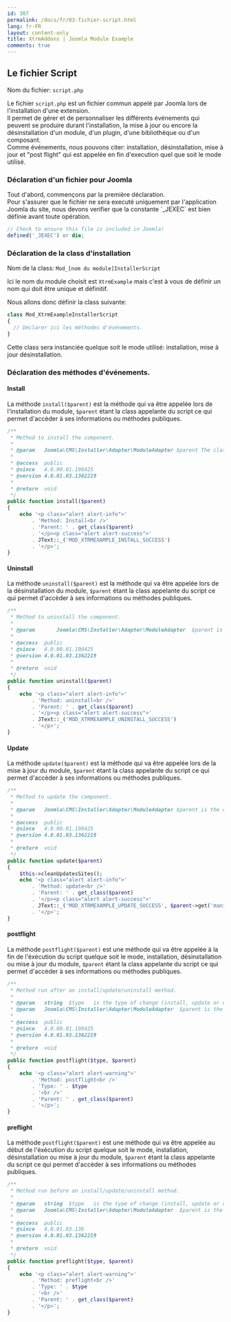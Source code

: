 ```yaml
---
id: 307
permalink: /docs/fr/03-fichier-script.html
lang: fr-FR
layout: content-only
title: XtrmAddons | Joomla Module Example
comments: true
---
```


## Le fichier Script

<p>
	Nom du fichier: <code><span class="nc">script.php</span></code>
</p>

<p class="text-justify">
	Le fichier <code><span class="nc">script.php</span></code> est un fichier commun appelé par Joomla lors de l'installation d'une extension.<br />
	Il permet de gérer et de personnaliser les différents événements qui peuvent se produire durant l'installation, la mise à jour ou encore la désinstallation d'un module, d'un plugin, d'une bibliothèque ou d'un composant.<br />
	Comme événements, nous pouvons citer: installation, désinstallation, mise à jour et "post flight" qui est appelée en fin d'execution quel que soit le mode utilisé.
</p>

### Déclaration d'un fichier pour Joomla

<p class="text-justify">
	Tout d'abord, commençons par la première déclaration.<br />
	Pour s'assurer que le fichier ne sera executé uniquement par l'application Joomla du site, nous devons verifier que la constante `_JEXEC` est bien définie avant toute opération.
</p>

```php
// Check to ensure this file is included in Joomla!
defined('_JEXEC') or die;
```

### Déclaration de la class d'installation

<p class="text-justify">
	Nom de la class: <code><span class="nc">Mod_</span><span class="nc text-italic">[nom du module]</span><span class="nc">InstallerScript</span></code>
</p>

<p class="text-justify">
	Ici le nom du module choisit est <code>XtrmExample</code> mais c'est à vous de définir un nom qui doit être unique et définitif.<br />
</p>

<p class="text-justify">
	Nous allons donc définir la class suivante:<br />
</p>

```php
class Mod_XtrmExampleInstallerScript
{
  // Déclarer ici les méthodes d'événements.
}
```
<p class="text-justify">
	Cette class sera instanciée quelque soit le mode utilisé: installation, mise à jour désinstallation.
</p>

### Déclaration des méthodes d'événements.

#### Install

<p class="text-justify">
	La méthode <code>install($parent)</code> est la méthode qui va être appelée lors de l'installation du module, <code>$parent</code> étant la class appelante du script ce qui permet d'accèder à ses informations ou méthodes publiques.
</p>

```php
/**
 * Method to install the component.
 *
 * @param   Joomla\CMS\Installer\Adapter\ModuleAdapter $parent The class that calling this method.
 *
 * @access	public
 * @since 	4.0.00.01.190425
 * @version 4.0.01.03.1362219
 *
 * @return 	void
 */
public function install($parent)
{
	echo '<p class="alert alert-info">'
		. 'Method: Install<br />'
		. 'Parent: ' . get_class($parent)
		. '</p><p class="alert alert-success">'
		. JText::_('MOD_XTRMEXAMPLE_INSTALL_SUCCESS')
		. '</p>';
}
```

#### Uninstall

<p class="text-justify">
	La méthode <code>uninstall($parent)</code> est la méthode qui va être appelée lors de la désinstallation du module, <code>$parent</code> étant la class appelante du script ce qui permet d'accèder à ses informations ou méthodes publiques.
</p>

```php
/**
 * Method to uninstall the component.
 *
 * @param		Joomla\CMS\Installer\Adapter\ModuleAdapter	$parent	is the class calling this method.
 *
 * @access	public
 * @since 	4.0.00.01.190425
 * @version 4.0.01.03.1362219
 *
 * @return  void
 */
public function uninstall($parent)
{
	echo '<p class="alert alert-info">'
		. 'Method: uninstall<br />'
		. 'Parent: ' . get_class($parent)
		. '</p><p class="alert alert-success">'
		. JText::_('MOD_XTRMEXAMPLE_UNINSTALL_SUCCESS')
		. '</p>';
}
```

#### Update

<p class="text-justify">
	La méthode <code>update($parent)</code> est la méthode qui va être appelée lors de la mise à jour du module, <code>$parent</code> étant la class appelante du script ce qui permet d'accèder à ses informations ou méthodes publiques.
</p>

```php
/**
 * Method to update the component.
 *
 * @param 	Joomla\CMS\Installer\Adapter\ModuleAdapter $parent is the class calling this method.
 *
 * @access	public
 * @since 	4.0.00.01.190425
 * @version 4.0.01.03.1362219
 *
 * @return 	void
 */
public function update($parent)
{
	$this->cleanUpdatesSites();
	echo '<p class="alert alert-info">'
		. 'Method: update<br />'
		. 'Parent: ' . get_class($parent)
		. '</p><p class="alert alert-success">'
		. JText::_('MOD_XTRMEXAMPLE_UPDATE_SUCCESS', $parent->get('manifest')->version)
		. '</p>';
}
```

#### postflight

<p class="text-justify">
	La méthode <code>postflight($parent)</code> est une méthode qui va être appelée à la fin de l'éxécution du script quelque soit le mode, installation, désinstallation ou mise à jour du module, <code>$parent</code> étant la class appelante du script ce qui permet d'accèder à ses informations ou méthodes publiques.
</p>

```php
/**
 * Method run after an install/update/uninstall method.
 *
 * @param 	string	$type	is the type of change (install, update or discover_install)
 * @param 	Joomla\CMS\Installer\Adapter\ModuleAdapter	$parent	is the class calling this method
 *
 * @access	public
 * @since 	4.0.00.01.190425
 * @version 4.0.01.03.1362219
 *
 * @return 	void
 */
public function postflight($type, $parent)
{
	echo '<p class="alert alert-warning">'
		. 'Method: postflight<br />'
		. 'Type: ' . $type
		. '<br />'
		. 'Parent: ' . get_class($parent)
		. '</p>';
}
```

#### preflight

<p class="text-justify">
	La méthode <code>postflight($parent)</code> est une méthode qui va être appelée au début de l'éxécution du script quelque soit le mode, installation, désinstallation ou mise à jour du module, <code>$parent</code> étant la class appelante du script ce qui permet d'accèder à ses informations ou méthodes publiques.
</p>

```php
/**
 * Method run before an install/update/uninstall method.
 *
 * @param 	string	$type	is the type of change (install, update or discover_install)
 * @param 	Joomla\CMS\Installer\Adapter\ModuleAdapter	$parent	is the class calling this method
 *
 * @access	public
 * @since 	4.0.01.03.136
 * @version 4.0.01.03.1362219
 *
 * @return 	void
 */
public function preflight($type, $parent)
{
	echo '<p class="alert alert-warning">'
		. 'Method: preflight<br />'
		. 'Type: ' . $type
		. '<br />'
		. 'Parent: ' . get_class($parent)
		. '</p>';
}
```


